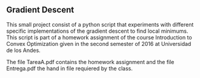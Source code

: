 ## Gradient Descent
This small project consist of a python script that experiments with different specific implementations of the gradient descent to find local minimums. This script is part of a homework assignment of the course Introduction to Convex Optimization given in the second semester of 2016 at Universidad de los Andes.

The file TareaA.pdf contains the homework assignment and the file Entrega.pdf the hand in file requiered by the class.
